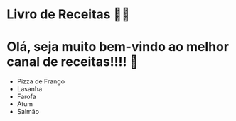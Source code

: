 # Livro de Receitas :man_cook: 

# Olá, seja muito bem-vindo ao melhor canal de receitas!!!! :wave:





   * Pizza de Frango
   * Lasanha
   * Farofa
   * Atum
   * Salmão
